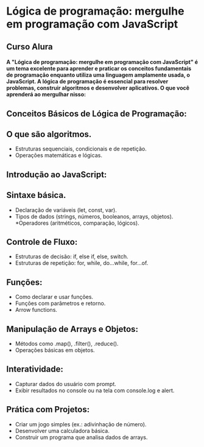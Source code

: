 # Lógica de programação: mergulhe em programação com JavaScript
## Curso Alura

#### A "Lógica de programação: mergulhe em programação com JavaScript" é um tema excelente para aprender e praticar os conceitos fundamentais de programação enquanto utiliza uma linguagem amplamente usada, o JavaScript. A lógica de programação é essencial para resolver problemas, construir algoritmos e desenvolver aplicativos. O que você aprenderá ao mergulhar nisso:

## Conceitos Básicos de Lógica de Programação:

## O que são algoritmos.
* Estruturas sequenciais, condicionais e de repetição.
* Operações matemáticas e lógicas.

## Introdução ao JavaScript:

## Sintaxe básica.

* Declaração de variáveis (let, const, var).
* Tipos de dados (strings, números, booleanos, arrays, objetos).
*Operadores (aritméticos, comparação, lógicos).

## Controle de Fluxo:

* Estruturas de decisão: if, else if, else, switch.
* Estruturas de repetição: for, while, do...while, for...of.

## Funções:

* Como declarar e usar funções.
* Funções com parâmetros e retorno.
* Arrow functions.

## Manipulação de Arrays e Objetos:

* Métodos como .map(), .filter(), .reduce().
* Operações básicas em objetos.

## Interatividade:

* Capturar dados do usuário com prompt.
* Exibir resultados no console ou na tela com console.log e alert.

## Prática com Projetos:

* Criar um jogo simples (ex.: adivinhação de número).
* Desenvolver uma calculadora básica.
* Construir um programa que analisa dados de arrays.
